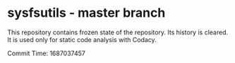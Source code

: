 # sysfsutils - master branch

This repository contains frozen state of the repository.
Its history is cleared. It is used only for static code
analysis with Codacy.

Commit Time: 1687037457